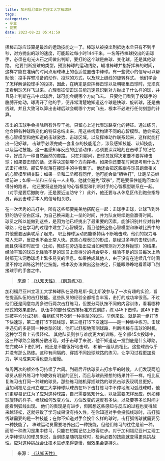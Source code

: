 ```yaml
---
title: 加利福尼亚州立理工大学棒球队
tags:
categories:
- 专业
- 竞赛
date: 2023-08-22 05:41:59
---
```


挥棒击球应该算是最难的运动技能之一了。棒球从被投出到抵达本垒只有不到半秒，对方抛出的球的速度，可能超过每小时144千米。一名等待棒球投出的击球手，必须在电光火石之间做出判断，要打的这个球是曲球、变化球，还是其他球路。
他要判断投球的类型，预测棒球的运动线路，瞄准棒球并掐好挥棒的时间，这样才能在准确的时间点用球棒上的合适位置击中棒球。有一些微小的信号可以帮助他：投手挥臂准备的动作、投球的方式，以及球上缝线的旋转样式。<!--more-->
他们学会了怎样解读投球手的投掷，因此，在确定是否挥棒击球以及朝哪里击球时，无须真正看到球怎样飞过来。心理表征使击球员能迅速意识到对方抛出了什么样的球，并且马上判断在击中此球后，球可能会朝哪个方向飞去。
只要他们看到了投球手的胳膊开始动，球离开了他的手，便非常清楚地知道这个球是快球、旋转球，还是曲线球，并且大致可以算出击球后球会朝哪个方向飞去，根本不必进行任何刻意的计算。

杰出的击球手会排除所有外界干扰，只留心上述代表球路变化的特征。通过练习，他会把各种球路变化的特征总结出来，用这些线索构建不同的心智模型。他会把这些心智模型和他知道的击球姿势、击球区域，以及挥棒动作联系起来，这样就能打出一记好球。
击球手必须完成一套复杂的技能组合，涉及感知技能、认知技能，以及运动技能。这一套感知与反应的连锁动作，必须要深深地刻在击球手的记忆中，好成为一种自然而然的套路。
只在刹那间，击球员就得决定要不要挥棒击球；如果要击球的话，还得决定朝哪个方向挥棒。如果你还要花时间思考用什么方式击打棒球，那它早就落在接球手的手套里了。
他还会把这些跟与球员跑垒相关的心智模型相关联：如果一垒和二垒都有同伴，他可能会做“牺牲打”，让跑垒员继续前进；如果一垒和三垒有一人出局，他就会避免“双杀”，而是要保住能跑回本垒得分的跑者。
他还要将这些跑垒的心智模型和判断对手的心智模型联系在一起。（对手是要后撤防守，还是要近迫防守？）此外，他还要与从休息区传到跑垒指导员，再到击球手本人的信号相关联。

在一次优秀的击打中，所有这些都要完美地搭配在一起：击球手击球，让球飞到外野的防守空白区域，为自己换来跑上一垒的时间，并为队友继续跑垒赢得时间。
球员之所以能做到这些，是因为他已经挑出了最重要的因素，能够识别并应对各种球路；他在学习的过程中建立了心智模型，而且他把这些心智模型和棒球比赛中的其他重要因素联系了起来。
职业棒球运动员能够持续不断地击球，他们的视力与常人无异，反应也不会比常人快。这些心理表征的形成，是经过多年的击球训练，而且获得即时反馈（比如，教练在旁边指出应当如何预测对方怎样抛球）的结果。
经验丰富的球员比经验不足的球员上垒得分的机会更多，经验不足的球员每次上场时都无法洞悉球场上繁多易变的信息。如果换成其他人，由于没有在连续几年时间里不停地训练这种特定技能，根本没办法做出这些决定，只能眼睁睁地看着球飞到接球手的手套之中。

> **来源：**
>[《认知天性》](http://www.sophie-eden.ltd:5171/#/读书/学习/认知天性.md)  [《刻意练习》](http://www.sophie-eden.ltd:5171/#/读书/学习/刻意练习.md)  


加利福尼亚州立理工大学棒球队在圣路易斯-奥比斯波参与了一次有趣的实验，旨在提高队伍的击打技能。这些队员的经验全都相当丰富，击打的成功率很高。不过他们还是同意每周多进行两次击打练习，但要分两队按不同的内容训练，看看哪种形式的效果更好。
队伍中的部分成员按标准方式训练，练习45下击球。这45下击球被平均分成3组，每组练习15次同一种类型的投球。举例来说，就是第一组打15下快速球，第二组打15下弧线球，第三组打15下变速球——是一种集中练习。击球手遇见的多是同一种类型的球，他可以舒服地预测球路、判断挥棒与击球的时机。这种学习看上去很轻松。
其他队员则参与难度更大的训练。在全部45次投球中，这三种球路会随机分散出现。对于击球手来说，他不知道这一投到底是什么球路。在完成45下击打时，他还是不能很好地击球。
和前一组队员相比，这些球员似乎并没有那么熟练。这种有间隔的、穿插不同投球球路的练习，让学习过程更加费力，学习成果来得也更为缓慢。

每周两次的额外练习持续了六周。到最后评估球员击打水平的时候，人们发现两组球员从额外练习中的收效有明显的区别，而且与球员预想的结果并不一样。相比反复练习击打同一种球的球员，那些练习随机穿插球路的球员击球表现明显更好。
当加利福尼亚州立理工大学棒球队球员在15下击打练习中不停地练习弧线球时，他们更容易记住为了应对这种球路，自己需要感知什么，以及需要怎样反应，例如棒球旋转的样子、棒球如何改变方位、方位改变的速度有多快，以及要等多长时间才能看到弧线出现。
他们的表现是有进步，但回想这些感知与反应的过程也变得越来越轻松，这就导致了学习成果没有持久性。在你知道对手会投弧线球时，击打弧线球需要的是一种技能；在你不知道对手会投什么样的球时，击打弧线球就需要另一种技能了。
棒球运动员需要培养出后一种技能，但他们练习的往往是前一种。而前一种练习是集中练习，只能在短期记忆上取得进步。对于加利福尼亚州立理工大学棒球队的球员来说，当训练是随机投球时，检索必要的技能就变得更具挑战性。应对这种挑战会让技术进步来得更慢，但效果会更持久。

> **来源：**
>[《认知天性》](http://www.sophie-eden.ltd:5171/#/读书/学习/认知天性.md)  
